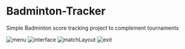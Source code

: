 # Badminton-Tracker
Simple Badminton score tracking project to complement tournaments

![menu](https://cdn.discordapp.com/attachments/799791712993673236/799791764999110666/unknown.png)
![interface](https://cdn.discordapp.com/attachments/799791712993673236/799792353610432522/unknown.png)
![matchLayout](https://cdn.discordapp.com/attachments/799791712993673236/799792714832674816/unknown.png)
![exit](https://cdn.discordapp.com/attachments/799791712993673236/799792852237680670/unknown.png)
